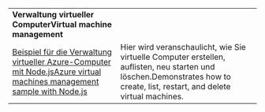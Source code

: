 | | |
|---|---|
| <span data-ttu-id="58754-101">**Verwaltung virtueller Computer**</span><span class="sxs-lookup"><span data-stu-id="58754-101">**Virtual machine management**</span></span> ||
| [<span data-ttu-id="58754-102">Beispiel für die Verwaltung virtueller Azure-Computer mit Node.js</span><span class="sxs-lookup"><span data-stu-id="58754-102">Azure virtual machines management sample with Node.js</span></span>](https://github.com/Azure-Samples/storage-blob-node-getting-started) | <span data-ttu-id="58754-103">Hier wird veranschaulicht, wie Sie virtuelle Computer erstellen, auflisten, neu starten und löschen.</span><span class="sxs-lookup"><span data-stu-id="58754-103">Demonstrates how to create, list, restart, and delete virtual machines.</span></span> |
